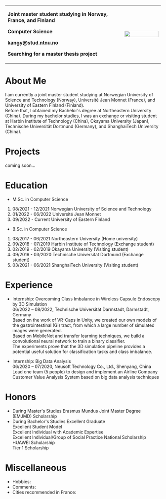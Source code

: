 <head>
<link rel="shortcut icon" type="image/x-icon" href="/favicon.ico?">
</head>


<table border="0">
  <tr>
    <td width="75%">
      <!--<h1>Kang</h1>-->
      <p><b>Joint master student studying in Norway, France, and Finland</b></p>
      <p><b>Computer Science</b></p>
      <p><b>kangy@stud.ntnu.no</b></p>
      <p><b>Searching for a master thesis project</b></p>
    </td>
    <td width="25%">
      <img src="/photoKY.jpg" width="100%">
    </td>
  </tr>
</table>

# About Me
I am currently a joint master student studying at Norwegian University of Science and Technology (Norway), Université Jean Monnet (France), and University of Eastern Finland (Finland).   
Before that, I obtained my Bachelor's degree at Northeastern University (China). During my bachelor studies, I was an exchange or visiting student at Harbin Institute of Technology (China), Okayama University (Japan), Technische Universität Dortmund (Germany), and ShanghaiTech University (China).
# Projects
coming soon...
# Education
*  M.Sc. in Computer Science
1. 08/2021 - 12/2021 Norwegian University of Science and Technology
2. 01/2022 - 06/2022 Université Jean Monnet
3. 09/2022 - Current University of Eastern Finland
*  B.Sc. in Computer Science
1. 08/2017 - 06/2021 Northeastern University (Home university)
2. 09/2018 - 07/2019 Harbin Institute of Technology (Exchange student)
3. 02/2019 - 02/2019 Okayama University (Visiting student)
4. 09/2019 - 03/2020 Technische Universität Dortmund (Exchange student)
5. 03/2021 - 06/2021 ShanghaiTech University (Visiting student)
# Experience
*  Internship: Overcoming Class Imbalance in Wireless Capsule Endoscopy by 3D Simulation   
06/2022 – 08/2022, Technische Universität Darmstadt, Darmstadt, Germany  
Based on the work of VR-Caps in Unity, we created our own models of the gastrointestinal (GI) tract, from which a large number of simulated images were generated.  
Based on MobileNet and transfer learning techniques, we build a convolutional neural network to train a binary classifier.  
The experiments prove that the 3D simulation pipeline provides a potential useful solution for classification tasks and class imbalance.  

*  Internship: Big Data Analysis   
06/2020 – 07/2020, Neusoft Technology Co., Ltd., Shenyang, China  
Lead one team (5 people) to design and implement an Airline Company Customer Value Analysis System based on big data analysis techniques  
# Honors
*  During Master's Studies
Erasmus Mundus Joint Master Degree (EMJMD) Scholarship
*  During Bachelor's Studies
Excellent Graduate   
Excellent Student Model   
Excellent Individual with Academic Expertise  
Excellent Individual/Group of Social Practice
National Scholarship  
HUAWEI Scholarship  
Tier 1 Scholarship
# Miscellaneous
*   Hobbies:  
*   Comments:  
*   Cities recommended in France:  



